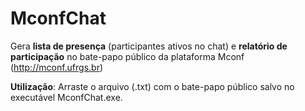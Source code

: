 # MconfChat
Gera **lista de presença** (participantes ativos no chat) e **relatório de participação** no bate-papo público da plataforma Mconf (http://mconf.ufrgs.br)

**Utilização**: 
Arraste o arquivo (.txt) com o bate-papo público salvo no executável MconfChat.exe.

